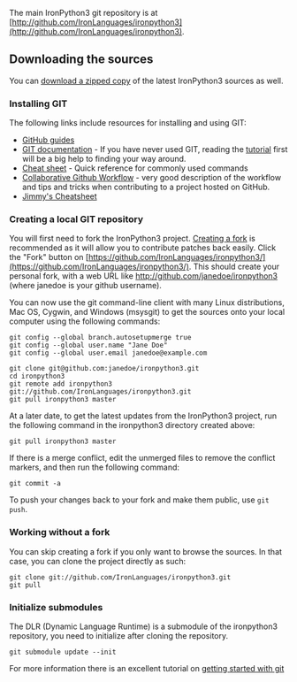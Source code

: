 The main IronPython3 git repository is at [http://github.com/IronLanguages/ironpython3](http://github.com/IronLanguages/ironpython3).

## Downloading the sources

You can [download a zipped copy](http://github.com/IronLanguages/ironpython3/zipball/master) of the latest IronPython3 sources as well.

### Installing GIT

The following links include resources for installing and using GIT:
 * [GitHub guides](http://help.github.com/)
 * [GIT documentation](http://www.kernel.org/pub/software/scm/git/docs/git.html) - If you have never used GIT, reading the [tutorial](http://www.kernel.org/pub/software/scm/git/docs/gittutorial.html) first will be a big help to finding your way around.
 * [Cheat sheet](http://cheat.errtheblog.com/s/git) - Quick reference for commonly used commands
 * [Collaborative Github Workflow](http://www.eqqon.com/index.php/Collaborative_Github_Workflow) - very good description of the workflow and tips and tricks when contributing to a project hosted on GitHub.
 * [Jimmy's Cheatsheet](http://tinyurl.com/jimmygitcheat)

### Creating a local GIT repository

You will first need to fork the IronPython3 project. [Creating a fork](https://help.github.com/fork-a-repo/) is recommended as it will allow you to contribute patches back easily. Click the "Fork" button on [https://github.com/IronLanguages/ironpython3/](https://github.com/IronLanguages/ironpython3/). This should create your personal fork, with a web URL like http://github.com/janedoe/ironpython3 (where janedoe is your github username). 

You can now use the git command-line client with many Linux distributions, Mac OS, Cygwin, and Windows (msysgit) to get the sources onto your local computer using the following commands:

```
git config --global branch.autosetupmerge true
git config --global user.name "Jane Doe"
git config --global user.email janedoe@example.com

git clone git@github.com:janedoe/ironpython3.git
cd ironpython3
git remote add ironpython3 git://github.com/IronLanguages/ironpython3.git
git pull ironpython3 master
```

At a later date, to get the latest updates from the IronPython3 project, run the following command in the ironpython3 directory created above:

```
git pull ironpython3 master
```

If there is a merge conflict, edit the unmerged files to remove the conflict markers, and then run the following command:

```
git commit -a
```

To push your changes back to your fork and make them public, use `git push`.

### Working without a fork

You can skip creating a fork if you only want to browse the sources. In that case, you can clone the project directly as such:
```
git clone git://github.com/IronLanguages/ironpython3.git
git pull
```

### Initialize submodules

The DLR (Dynamic Language Runtime) is a submodule of the ironpython3 repository, you need to initialize after cloning the repository.
```
git submodule update --init
```

For more information there is an excellent tutorial on [getting started with git](http://kylecordes.com/2008/04/30/git-windows-go/)